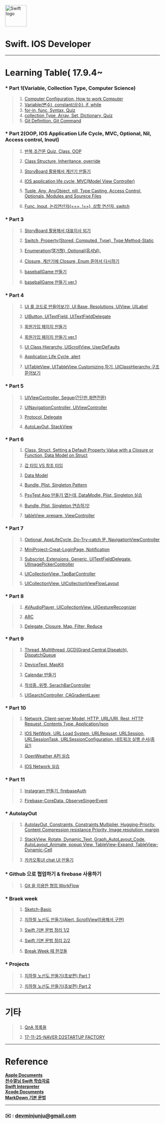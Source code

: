 
<img src="https://swift.org/assets/images/swift.svg" alt="Swift logo" height="70" >


# Swift. IOS Developer 

  
---   



# Learning Table( 17.9.4~

### *  **Part 1(Variable, Collection Type, Computer Science)**

> 1. [Computer Configuration, How to work Computer](/study/1_17-9-4.md)
> 2. [Variable(변수), constant(상수), if, while](/study/2_17-9-5.md)
> 3. [for-in, func, Syntax, Quiz](/study/3_17-9-6.md)
> 4. [collection Type, Array, Set, Dictionary, Quiz](/study/4_17-9-7.md)
> 5. [Git Definition, Git Command](/study/5_17-9-8-git.md)

### *  **Part 2(OOP, IOS Application Life Cycle, MVC, Optional, Nil, Access control, Inout)**

> 1. [반복,조건문 Quiz, Class, OOP](/study/6_17-9-11.md)
> 
> 2. [Class Structure, Inheritance, override](/study/7_17-9-13.md)
> 
> 3. [StoryBoard 활용해서 계산기 만들기](/study/8_17-9-14.md)
> 
> 4. [IOS application life cycle, MVC(Model View Controller)](/study/9_17-9-15.md)
> 
> 5. [Tuple, Any, AnyObject, nill, Type Casting, Access Control, Optionals, Modules and Sourece Files](/study/10_17-9-16.md)
> 
> 6. [Func, Inout, 논리연산자(===, !==), 삼항 연산자, switch](/study/11_17-9-16.md)


### *  **Part 3**

> 1. [StoryBoard 활용해서 대표이사 되기](/study/12_17-9-18.md)
>
> 2. [Switch, Property(Stored, Computed, Type), Type Method-Static](/study/13_17-9-18.md)
>
> 3. [Enumeration(열거형), Optional(옵셔널), ](/study/14_17-9-19.md)
> 
> 4. [Closure, 계산기에 Closure, Enum 뜯어서 다시하기](/study/15_17-9-20.md)
> 
> 5. [baseballGame 만들기](/study/16_17-9-21.md)
> 
> 6. [baseballGame 만들기 ver.1](/study/16-1_17-9-21.md)


### *  **Part 4** 

> 1. [UI 를 코드로 만들어보기!, UI Base, Resolutions, UIView, UILabel](/study/17_17-9-25.md)
> 
> 2. [UIButton, UITextField, UITextFieldDelegate](/study/18_17-9-26.md)
> 
> 3. [회원가입 페이지 만들기](/study/19_17-9-27.md)
> 
> 4. [회원가입 페이지 만들기 ver.1](/study/19-1_17-9-27.md)
> 
> 5. [UI Class Hierarchy, UIScrollView, UserDeFaults](/study/20_17-9-28.md)
> 
> 6. [Application Life Cycle, alert](/study/20-1_17-9-28.md)
> 
> 7. [UITableView, UITableView Customizing 하기, UIClassHierarchy 구조 뜯어보기](/study/21_17-9-29.md)
 
### *  **Part 5** 

> 1. [UIVIewController, Segue(간단한 화면전환)](/study/22_17-10-10.md)
> 
> 2. [UINavigationController, UIViewController](/study/23_17-10-11.md)
> 
> 3. [Protocol, Delegate](/study/24_17-10-12.md)
> 
> 4. [AutoLayOut, StackView](/study/25_17-10-13-AutoLayout.md)


### *  **Part 6** 

> 1. [Class, Struct, Setting a Default Property Value with a Closure or Function, Data Model on Struct](/study/26_17-10-16-Class-Struct.md)
> 
> 2. [값 타입 VS 참조 타입 ](/study/27_17-10-16-Class-Struct.md)
> 
> 3. [Data Model](/study/28_17-10-17-Data-Modeling.md)
> 
> 4. [Bundle, Plist, Singleton Pattern](/study/29_17-10-18-Bundle-Plist-Singletone-Pattern.md)
> 
> 5. [PsyTest App 만들기 였는데, DataModle, Plist, Singleton 실습](/study/30_17-10-18-PsyTest.md)
> 
> 6. [Bundle, Plist, Singleton 연습하기!](/study/31_17-10-19-prectice-Bundle-Plist-Singleton.md)
> 
> 7. [tableView, prepare, ViewController](/study/32_17-10-20-tableView.md)



### *  **Part 7** 

> 1. [Optional, AppLifeCycle, Do-Try-catch 문, NavigationViewController](/study/34_17-10-23-all-review.md)
> 
> 2. [MiniProject-Creat-LoginPage, Notification](/study/35_17-10-24-Combine-Project.md)
> 
> 3. [Subscript, Extensions, Generic, UITextFieldDelegate, UIImagePickerController](/study/36_17-10-25-Subscript-Extensions-Generic-UITextFieldDelegate-UIImagePickerController.md)
> 
> 4. [UICollectionView, TapBarController](/study/37_17-10-26-musicfile.md)
> 
> 5. [UICollectionView, UICollectionViewFlowLayout](/study/38_17-10-27-CollectionView-gesture.md)
> 

### *  **Part 8** 

> 1. [AVAudioPlayer, UICollectionView, UIGestureRecognizer](/study/39_17-10-30-AVAudioPlayer-UICollectionView-UIGestureRecognizer.md)
> 
> 2. [ARC](/study/40_17-10-31-ARC.md)
> 
> 3. [Delegate, Closure, Map, Filter, Reduce](/study/41_17-11-1-Closure-Delegate.md) 
> 

### * **Part 9** 

> 1. [Thread, Multithread ,GCD(Grand Central Dispatch), DispatchQueue](/study/42_17-11-6-Thread.md)
> 
> 2. [DeviceTest, MapKit](/study/43_17-11-7-deviceTest-Mapkit.md)
> 
> 3. [Calendar 만들기](/study/44_17-11-8-Calendar.md)
> 
> 4. [작성중..위젯, SerachBarController](/study/45_17-11-9-SearchController-Wejet-imagePicker.md)
> 
> 5. [UISearchController, CAGradientLayer](/study/46_17-11-10-SearchBarController-Gradation.md)

### * **Part 10** 

> 1. [Network, Client-server Model, HTTP, URL/URI, Rest, HTTP Request, Contents Type, Application/json](/study/47_17-11-14-Network.md)
> 
> 2. [IOS NetWork, URL Load System, URLRequset, URLSession, URLSessionTask, URLSessionConfiguration, 네트워크 실행 순서(중요!)](/study/48_17-11-16-IOSNetwork.md)
> 
> 3. [OpenWeather API 실습](/study/49_17-11-16-OpenWeatherAPI.md)
> 
> 4. [IOS Network 실습](study/50_17-11-17-network-day3.md)
> 


### * **Part 11** 

> 1. [Instagram 만들기, firebaseAuth](/study/51_17-11-20-make-instagram-firebase-Auth.md)
> 
> 2. [Firebase-CoreData, ObserveSingerEvent](/study/52_17-11-26-mak-instagram-firebase-CoreData.md)

























### *  **AutolayOut** 

> 1. [AutolayOut, Constraints, Constraints Multiplier, Hugging-Priority, Content Compression resistance Priority, Image resolution, margin](/IOS-AutoLayOut/AutolayOut-Study/17-11-5-firstLecture.md)
> 
> 2. [StackView, Rotate, Dynamic_Text, Graph_AutoLayout_Code, AutoLayout_Animate, popup View, TableView-Expand, TableView-Dynamic-Cell](/IOS-AutoLayOut/AutolayOut-Study/17-11-8-secondLecture.md)
> 
> 3. [카카오톡UI chat UI 만들기](/IOS-AutoLayOut/AutolayOut-Study/17-11-19-kakaotalk.md)

### *  **Github 으로 협업하기 & firebase 사용하기** 

> 1. [Git 을 이용한 협업 WorkFlow](/study/0_17-10-28-github-recture.md)
> 




### *  **Braek week** 

> 1. [Sketch-Basic](/breakweek/sketch.md)
> 
> 2. [지하철 노선도 만들기(Alert, ScrollView이용해서 구현)](/breakweek/CreatSubway.md)
> 
> 3. [Swift 기본 문법 정리 1/2](/breakweek/2017-10-9-online.md)
> 
> 4. [Swift 기본 문법 정리 2/2](/breakweek/2017-10-10-online.md)
> 
> 5. [Break Week 때 한것들](/breakweek/breakWeek.md)



### * **Projects** 

> 1. [지하철 노선도 만들기(초보편) Part 1](https://devminjun.github.io/blog/CreatSubway-ver1)
> 
> 2. [지하철 노선도 만들기(초보편) Part 2](https://devminjun.github.io/blog/CreatSubway-ver2)
> 
> 





---


# 기타

> 1. [QnA 목록들](/study/QnA.md)
> 
> 2. [17-11-25-NAVER D2STARTUP FACTORY](/study/0_17-11-25-NAVER_D2_STARTUP_FACTORY.md)

 



---


# Reference 

**[Apple Documents](https://developer.apple.com/library/content/documentation/Swift/Conceptual/Swift_Programming_Language/)**<br>
**[전수열님 Swift 학습자료](https://devxoul.gitbooks.io/ios-with-swift-in-40-hours/content/)**<br>
**[Swift Interpreter](https://swift.sandbox.bluemix.net/#/repl)**<br>
**[Xcode Documents](http://help.apple.com/xcode/mac/9.0/#/)**<br>
**[MarkDown 기본 문법](/study/2017-10-13-markdown.md)**<br>

---



### **:envelope:**  : <devminjunju@gmail.com>

# 